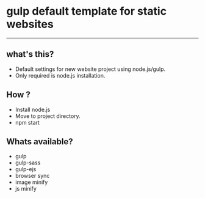 # gulp default template for static websites

---

## what's this?

* Default settings for new website project using node.js/gulp.
* Only required is node.js installation.

## How ?

* Install node.js
* Move to project directory.
* npm start

## Whats available?

* gulp
* gulp-sass
* gulp-ejs
* browser sync
* image minify
* js minify
